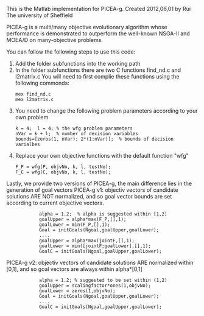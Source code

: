 This is the Matlab implementation for PICEA-g.
Created 2012,06,01 by Rui 
The university of Sheffield


PICEA-g is a multi/many objective evolutionary algorithm whose performance is 
demonstrated to outperform the well-known NSGA-II and MOEA/D on many-objective problems.

You can follow the following steps to use this code:

1. Add the folder subfunctions into the working path
2. In the folder subfunctions there are two C functions
	find_nd.c and l2matrix.c
    You will need to first complie these functions using the following commonds:
    ```
	mex find_nd.c
    mex l2matrix.c
	```
3. You need to change the following problem parameters according to your own problem
    ```
    k = 4;  l = 4; % the wfg problem parameters 
    nVar = k + l;  % number of decision variables
    bounds=[zeros(1, nVar); 2*(1:nVar)];  % bounds of decision varialbes
	```
4. Replace your own objective functions with the default function "wfg"
    ```
	F_P = wfg(P, objvNo, k, l, testNo); 
    F_C = wfg(C, objvNo, k, l, testNo);
	```

Lastly, we provide two versions of PICEA-g, the main difference lies in the generation of goal vectors
PICEA-g v1: objectiv vectors of candidate solutions ARE NOT normalized, and so goal vector bounds are 
            set according to current objective vectors.  
			
```            
            alpha = 1.2;  % alpha is suggested within [1,2]
            goalUpper = alpha*max(F_P,[],1); 
            goalLower = min(F_P,[],1); 
            Goal = initGoals(Ngoal,goalUpper,goalLower); 
            .... 
            goalUpper = alpha*max(jointF,[],1);
            goalLower = min([jointF;goalLower],[],1);
            GoalC = initGoals(Ngoal,goalUpper,goalLower); 
```    

PICEA-g v2: objectiv vectors of candidate solutions ARE normalized within [0,1], and so goal vectors 
            are always within alpha*[0,1]

```            
            alpha = 1.2; % suggested to be set within (1,2)
            goalUpper = scalingfactor*ones(1,objvNo); 
            goalLower = zeros(1,objvNo);
            Goal = initGoals(Ngoal,goalUpper,goalLower);
            .... 
            GoalC = initGoals(Ngoal,goalUpper,goalLower);
```
	